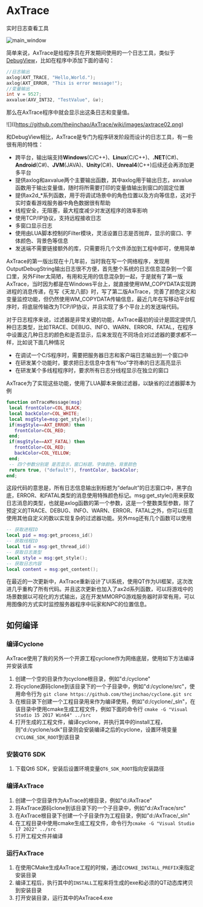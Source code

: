 # AxTrace
实时日志查看工具

![main_window](https://github.com/thejinchao/AxTrace/wiki/images/main_window.png)  

简单来说，AxTrace是给程序员在开发期间使用的一个日志工具，类似于[DebugView](https://technet.microsoft.com/en-us/sysinternals/debugview)，比如在程序中添加下面的语句：
```C++
//日志输出
axlog(AXT_TRACE, "Hello,World.");
axlog(AXT_ERROR, "This is error message!");
//变量输出
int v = 9527;
axvalue(AXV_INT32, "TestValue", &v);
```
那么在AxTrace程序中就会显示出这条日志和变量值。

![]((https://github.com/thejinchao/AxTrace/wiki/images/axtrace02.png)  

和DebugView相比，AxTrace是专门为程序研发阶段而设计的日志工具，有一些很有用的特性：
* 跨平台，输出端支持**Windows**(C/C++)、**Linux**(C/C++)、**.NET**(C#)、**Android**(C#)、**JVM**(JAVA)、**Unity**(C#)、**Unreal4**(C++)后续还会再添加更多平台
* 提供axlog和axvalue两个主要输出函数，其中axlog用于输出日志，axvalue函数用于输出变量值，随时将所需要打印的变量值输出到窗口的固定位置
* 提供ax2d_*系列函数，用于将调试场景中的角色位置以及方向等信息，这对于实时查看游戏服务器中角色数据很有帮助
* 线程安全，无阻塞，最大程度减少对发送程序的效率影响
* 使用TCP/IP协议，支持远程接收日志
* 多窗口显示日志
* 使用由LUA脚本控制的Filter模块，灵活设置日志是否抛弃，显示的窗口、字体颜色、背景色等信息
* 发送端不需要链接额外的库，只需要将几个文件添加到工程中即可，使用简单

AxTrace的第一版出现在十几年前，当时我在写一个网络程序，发现用OutputDebugString输出日志很不方便，首先整个系统的日志信息混杂到一个窗口里，另外Filter太简陋，有用和无用的信息混杂到一起，于是就有了第一版AxTrace，当时因为都是在Windows平台上，就直接使用WM_COPYDATA实现跨进程的消息传递，在写《天龙八部》时，写了第二版AxTrace，完善了颜色定义和变量监控功能，但仍然使用WM_COPYDATA传输信息，最近几年在写移动平台程序时，将底层传输改为TCP/IP协议，并且实现了多个平台上的发送端代码。

对于日志程序来说，过滤器是非常关键的功能，AxTrace最初的设计是固定提供几种日志类型，比如TRACE、DEBUG、INFO、WARN、ERROR、FATAL，在程序中设置这几种日志的颜色和是否显示，后来发现在不同场合对过滤器的要求都不一样，比如说下面几种情况
* 在调试一个C/S程序时，需要把服务器日志和客户端日志输出到一个窗口中
* 在研发某个功能时，要求把日志信息中含有“foo”字符串的日志高亮显示
* 在研发某个多线程程序时，要求所有日志分线程显示在独立的窗口

AxTrace为了实现这些功能，使用了LUA脚本来做过滤器，以缺省的过滤器脚本为例
```LUA
function onTraceMessage(msg) 
 local frontColor=COL_BLACK; 
 local backColor=COL_WHITE; 
 local msgStyle=msg:get_style(); 
 if(msgStyle==AXT_ERROR) then 
   frontColor=COL_RED; 
 end; 
 if(msgStyle==AXT_FATAL) then 
   frontColor=COL_RED; 
   backColor=COL_YELLOW; 
 end; 
 -- 四个参数分别是 是否显示，窗口标题，字体颜色，背景颜色
 return true, ("default"), frontColor, backColor; 
end; 
```
这段代码的意思是，所有日志信息输出到标题为”default”的日志窗口中，黑字白底，ERROR、和FATAL类型的消息使用特殊颜色标记。msg:get_style()用来获取日志消息的类型，也就是axlog函数的第一个参数，这是一个整数类型参数，除了预定义的TRACE、DEBUG、INFO、WARN、ERROR、FATAL之外，你可以任意使用其他自定义的数以实现复杂的过滤器功能。另外msg还有几个函数可以使用
```LUA
-- 获取进程ID
local pid = msg:get_process_id()
-- 获取线程ID
local tid = msg:get_thread_id()
-- 获取日志类型
local style = msg:get_style();
-- 获取日志内容
local content = msg:get_content();
```
在最近的一次更新中，AxTrace重新设计了UI系统，使用QT作为UI框架，这次改进几乎重构了所有代码。并且这次更新也加入了ax2d系列函数，可以将游戏中的场景数据以可视化的方式输出，这在开发MMORPG游戏服务器时非常有用，可以用图像的方式实时监控服务器程序中玩家和NPC的位置信息。

## 如何编译
### 编译Cyclone
AxTrace使用了我的另外一个开源工程cyclone作为网络底层，使用如下方法编译并安装该库

1.  创建一个空的目录作为cyclone根目录，例如"d:/cyclone"
2.  将cyclone源码clone到该目录下的一个子目录中，例如"d:/cyclone/src"，使用命令行为
``` git clone https://github.com/thejinchao/cyclone.git src ```
3.  在根目录下创建一个工程目录用来作为编译使用，例如"d:/cyclone/_sln"，在该目录中使用cmake生成工程文件，例如下面的命令行
``` cmake -G "Visual Studio 15 2017 Win64" ../src  ```
4.  打开生成的工程文件，编译cyclone，并执行其中的install工程，则"d:/cyclone/sdk"目录则会安装编译之后的cyclone，设置环境变量`CYCLONE_SDK_ROOT`到该目录

### 安装QT6 SDK
1. 下载Qt6 SDK，安装后设置环境变量`QT6_SDK_ROOT`指向安装路径

### 编译AxTrace
1. 创建一个空目录作为AxTrace的根目录，例如"d:/AxTrace"
2. 将AxTrace源码clone到该目录下的一个子目录中，例如"d:/AxTrace/src"
3. 在AxTrace根目录下创建一个子目录作为工程目录，例如"d:/AxTrace/_sln"
4. 在工程目录中使用cmake生成工程文件，命令行为`cmake -G "Visual Studio 17 2022" ../src`
5. 打开工程文件并编译

### 运行AxTrace
1. 在使用CMake生成AxTrace工程的时候，通过`CCMAKE_INSTALL_PREFIX`来指定安装目录
2. 编译工程后，执行其中的`INSTALL`工程来将生成的exe和必须的QT动态库拷贝到安装目录
3. 打开安装目录，运行其中的AxTrace4.exe
